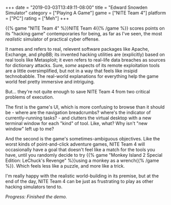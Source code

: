+++
date = "2019-03-03T13:49:11-08:00"
title = "Edward Snowden Simulator"
category = ["Playing A Game"]
game = ["NITE Team 4"]
platform = ["PC"]
rating = ["Meh"]
+++

{{% game "NITE Team 4" %}}NITE Team 4{{% /game %}} scores points on its "hacking game" contemporaries for being, as far as I've seen, the most <i>realistic</i> simulator of practical cyber offense.

It names and refers to real, relevent software packages like Apache, Exchange, and phpBB; its invented hacking utilities are (explicitly) based on real tools like Metasploit; it even refers to real-life data breaches as sources for dictionary attacks.  Sure, <i>some</i> aspects of its remote exploitation tools are a little oversimplified, but not in a way that feels like insipid technobabble.  The real-world explanations for everything help the game world feel pretty immersive and intriguing.

But... they're not quite enough to save NITE Team 4 from two critical problems of execution.

The first is the game's UI, which is more confusing to browse than it should be - where are the navigation breadcrumbs? where's the indicator of currently-running tasks? - and clutters the virtual desktop with a new terminal window for each "kind" of tool.  Like, what?  Why isn't "new window" left up to me?

And the second is the game's sometimes-ambiguous objectives.  Like the worst kinds of point-and-click adventure games, NITE Team 4 will occasionally have a goal that doesn't feel like a match for the tools you have, until you randomly decide to try {{% game "Monkey Island 2 Special Edition: LeChuck's Revenge" %}}using a monkey as a wrench{{% /game %}}.  Which feels less like a puzzle, and more like a trick.

I'm really happy with the realistic world-building in its premise, but at the end of the day, NITE Team 4 can be just as frustrating to play as other hacking simulators tend to.

<i>Progress: Finished the demo.</i>
